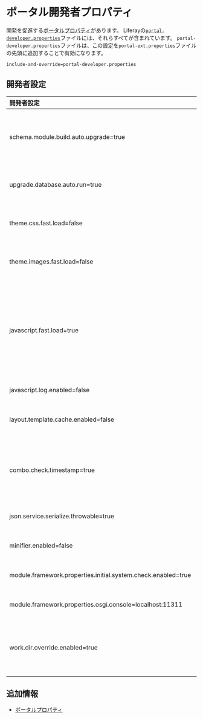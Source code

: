# ポータル開発者プロパティ

開発を促進する[ポータルプロパティ](../../installation-and-upgrades/reference/portal-properties.md)があります。 Liferayの[`portal-developer.properties`](https://github.com/liferay/liferay-portal/blob/[$LIFERAY_LEARN_PORTAL_GIT_TAG$］/portal-impl/src/portal-developer.properties)ファイルには、それらすべてが含まれています。 `portal-developer.properties`ファイルは、この設定を`portal-ext.properties`ファイルの先頭に追加することで有効になります。

```properties
include-and-override=portal-developer.properties
```

## 開発者設定

| 開発者設定                                                         | 説明                                                                                                                                                                       |
|:------------------------------------------------------------- |:------------------------------------------------------------------------------------------------------------------------------------------------------------------------ |
| schema.module.build.auto.upgrade=true                         | 前回のデプロイメントからモジュールのビルド番号が増加した場合、自動的にデータベースをアップグレードします。                                                                                                                    |
| upgrade.database.auto.run=true                                | ポータルが起動し、モジュールが有効になった時点でアップグレード処理を実行します。                                                                                                                                 |
| theme.css.fast.load=false                                     | デバッグを容易にするために、テーマのCSSファイルのマージを無効にします。                                                                                                                                    |
| theme.images.fast.load=false                                  | デバッグを容易にするために、テーマの画像ファイルのマージを無効にします。                                                                                                                                     |
| javascript.fast.load=true                                     | OSGiバンドルのマニフェストファイルのプロパティ`Liferay-JS-Resources-Top-Head`および/または`Liferay-JS-Resources-Top-Head-Authenticated`にリストされているパックされたバージョンのファイルの読み込みを無効にします。                       |
| javascript.log.enabled=false                                  | JavaScriptのログの表示を無効にします。                                                                                                                                                 |
| layout.template.cache.enabled=false                           | レイアウトテンプレートのコンテンツのキャッシュを無効にします。                                                                                                                                          |
| combo.check.timestamp=true                                    | コンボサーブレットを無効にすることで、デバッグを容易にします。 詳細は、[`combo.check.timestamp`](https://learn.liferay.com/reference/latest/en/dxp/propertiesdoc/portal.properties.html#Combo)の定義を参照してください。 |
| json.service.serialize.throwable=true                         | JSON レスポンスに含まれるサーバーエラーの情報を返します。                                                                                                                                          |
| minifier.enabled=false                                        | CSSとJavaScriptのリソースの最小化を有効にします。                                                                                                                                          |
| module.framework.properties.initial.system.check.enabled=true | サーバ起動時にモジュールをチェックします。                                                                                                                                                    |
| module.framework.properties.osgi.console=localhost:11311      | モジュールのデバッグ用のコンソールアクセスを有効にします。                                                                                                                                            |
| work.dir.override.enabled=true                                | Liferayのワークディレクトリを使用して、デプロイされたOSGiバンドル内のJSPファイルを上書きできるようになります。                                                                                                           |

## 追加情報

* [ポータルプロパティ](../../installation-and-upgrades/reference/portal-properties.md)